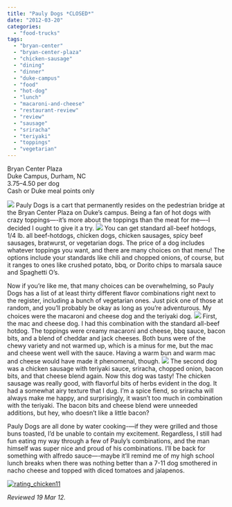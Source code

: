 ```yaml
---
title: "Pauly Dogs *CLOSED*"
date: "2012-03-20"
categories: 
  - "food-trucks"
tags: 
  - "bryan-center"
  - "bryan-center-plaza"
  - "chicken-sausage"
  - "dining"
  - "dinner"
  - "duke-campus"
  - "food"
  - "hot-dog"
  - "lunch"
  - "macaroni-and-cheese"
  - "restaurant-review"
  - "review"
  - "sausage"
  - "sriracha"
  - "teriyaki"
  - "toppings"
  - "vegetarian"
---
```


Bryan Center Plaza\
Duke Campus, Durham, NC\
$3.75–$4.50 per dog\
Cash or Duke meal points only

[![](http://carpedurham.com/wp-content/uploads/2012/03/paulysdogs02.jpg)](http://www.thegourmez.com/?attachment_id=) Pauly Dogs is a cart that permanently resides on the pedestrian bridge at the Bryan Center Plaza on Duke’s campus. Being a fan of hot dogs with crazy toppings—-it’s more about the toppings than the meat for me—-I decided I ought to give it a try. [![](http://carpedurham.com/wp-content/uploads/2012/03/paulysdogs05-727x1024.jpg)](http://www.thegourmez.com/?attachment_id=) You can get standard all-beef hotdogs, 1/4 lb. all beef-hotdogs, chicken dogs, chicken sausages, spicy beef sausages, bratwurst, or vegetarian dogs. The price of a dog includes whatever toppings you want, and there are many choices on that menu! The options include your standards like chili and chopped onions, of course, but it ranges to ones like crushed potato, bbq, or Dorito chips to marsala sauce and Spaghetti O’s.

Now if you’re like me, that many choices can be overwhelming, so Pauly Dogs has a list of at least thirty different flavor combinations right next to the register, including a bunch of vegetarian ones. Just pick one of those at random, and you’ll probably be okay as long as you’re adventurous. My choices were the macaroni and cheese dog and the teriyaki dog. [![](http://carpedurham.com/wp-content/uploads/2012/03/paulysdogs03.jpg)](http://www.thegourmez.com/?attachment_id=) First, the mac and cheese dog. I had this combination with the standard all-beef hotdog. The toppings were creamy macaroni and cheese, bbq sauce, bacon bits, and a blend of cheddar and jack cheeses. Both buns were of the chewy variety and not warmed up, which is a minus for me, but the mac and cheese went well with the sauce. Having a warm bun and warm mac and cheese would have made it phenomenal, though. [![](http://carpedurham.com/wp-content/uploads/2012/03/paulysdogs04.jpg)](http://www.thegourmez.com/?attachment_id=) The second dog was a chicken sausage with teriyaki sauce, sriracha, chopped onion, bacon bits, and that cheese blend again. Now this dog was tasty! The chicken sausage was really good, with flavorful bits of herbs evident in the dog. It had a somewhat airy texture that I dug. I’m a spice fiend, so sriracha will always make me happy, and surprisingly, it wasn’t too much in combination with the teriyaki. The bacon bits and cheese blend were unneeded additions, but hey, who doesn’t like a little bacon?

Pauly Dogs are all done by water cooking-—if they were grilled and those buns toasted, I’d be unable to contain my excitement. Regardless, I still had fun eating my way through a few of Pauly’s combinations, and the man himself was super nice and proud of his combinations. I’ll be back for something with alfredo sauce—-maybe it’ll remind me of my high school lunch breaks when there was nothing better than a 7-11 dog smothered in nacho cheese and topped with diced tomatoes and jalapenos.

[![](http://s3.amazonaws.com/thegourmez-wpmedia/2009/02/rating_chicken11.gif "rating_chicken11")](http://s3.amazonaws.com/thegourmez-wpmedia/2009/02/rating_chicken11.gif)

_Reviewed 19 Mar 12._
